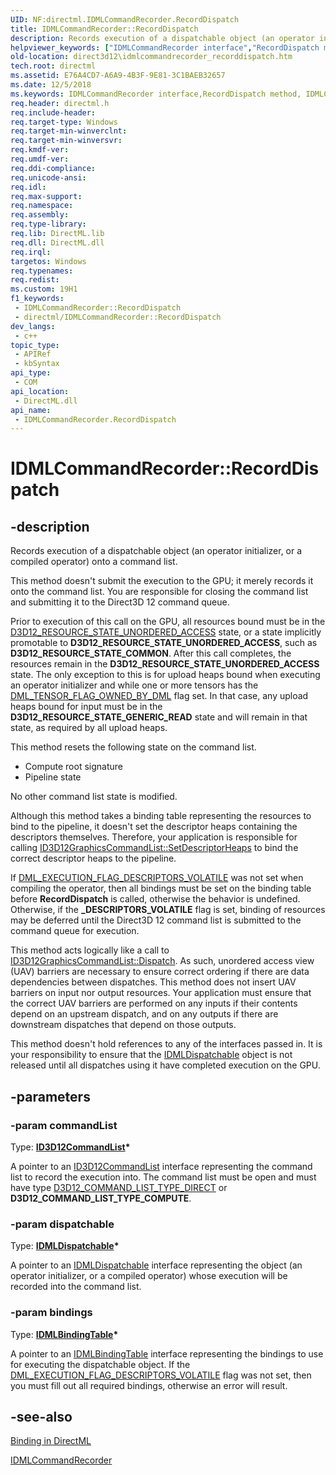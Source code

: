 ```yaml
---
UID: NF:directml.IDMLCommandRecorder.RecordDispatch
title: IDMLCommandRecorder::RecordDispatch
description: Records execution of a dispatchable object (an operator initializer, or a compiled operator) onto a command list.
helpviewer_keywords: ["IDMLCommandRecorder interface","RecordDispatch method","IDMLCommandRecorder.RecordDispatch","IDMLCommandRecorder::RecordDispatch","RecordDispatch","RecordDispatch method","RecordDispatch method","IDMLCommandRecorder interface","direct3d12.idmlcommandrecorder_recorddispatch","directml/IDMLCommandRecorder::RecordDispatch"]
old-location: direct3d12\idmlcommandrecorder_recorddispatch.htm
tech.root: directml
ms.assetid: E76A4CD7-A6A9-4B3F-9E81-3C1BAEB32657
ms.date: 12/5/2018
ms.keywords: IDMLCommandRecorder interface,RecordDispatch method, IDMLCommandRecorder.RecordDispatch, IDMLCommandRecorder::RecordDispatch, RecordDispatch, RecordDispatch method, RecordDispatch method,IDMLCommandRecorder interface, direct3d12.idmlcommandrecorder_recorddispatch, directml/IDMLCommandRecorder::RecordDispatch
req.header: directml.h
req.include-header: 
req.target-type: Windows
req.target-min-winverclnt: 
req.target-min-winversvr: 
req.kmdf-ver: 
req.umdf-ver: 
req.ddi-compliance: 
req.unicode-ansi: 
req.idl: 
req.max-support: 
req.namespace: 
req.assembly: 
req.type-library: 
req.lib: DirectML.lib
req.dll: DirectML.dll
req.irql: 
targetos: Windows
req.typenames: 
req.redist: 
ms.custom: 19H1
f1_keywords:
 - IDMLCommandRecorder::RecordDispatch
 - directml/IDMLCommandRecorder::RecordDispatch
dev_langs:
 - c++
topic_type:
 - APIRef
 - kbSyntax
api_type:
 - COM
api_location:
 - DirectML.dll
api_name:
 - IDMLCommandRecorder.RecordDispatch
---
```


# IDMLCommandRecorder::RecordDispatch


## -description

Records execution of a dispatchable object (an operator initializer, or a compiled operator) onto a command
       list.

This method doesn't submit the execution to the GPU; it merely records it onto the command list. You are responsible for closing the command list and submitting it to the Direct3D 12 command queue.

Prior to execution of this call on the GPU, all resources bound must be in the <a href="/windows/win32/api/d3d12/ne-d3d12-d3d12_resource_states">D3D12_RESOURCE_STATE_UNORDERED_ACCESS</a> state, or a
        state implicitly promotable to <b>D3D12_RESOURCE_STATE_UNORDERED_ACCESS</b>, such as <b>D3D12_RESOURCE_STATE_COMMON</b>. After this call completes, the resources
        remain in the <b>D3D12_RESOURCE_STATE_UNORDERED_ACCESS</b> state. The only exception to this is for upload heaps bound when executing an
        operator initializer and while one or more tensors has the [DML_TENSOR_FLAG_OWNED_BY_DML](/windows/win32/api/directml/ne-directml-dml_tensor_flags) flag set. In that case, any
        upload heaps bound for input must be in the <b>D3D12_RESOURCE_STATE_GENERIC_READ</b> state and will remain in that state, as required by
        all upload heaps.

This method resets the following state on the command list.
<ul>
<li>Compute root signature</li>
<li>Pipeline state</li>
</ul>No other command list state is modified.

Although this method takes a binding table representing the resources to bind to the pipeline, it doesn't
        set the descriptor heaps containing the descriptors themselves. Therefore, your application is responsible for
        calling <a href="/windows/win32/api/d3d12/nf-d3d12-id3d12graphicscommandlist-setdescriptorheaps">ID3D12GraphicsCommandList::SetDescriptorHeaps</a> to bind the correct descriptor heaps to the pipeline.

If [DML_EXECUTION_FLAG_DESCRIPTORS_VOLATILE](/windows/win32/api/directml/ne-directml-dml_execution_flags) was not set when compiling the operator, then all bindings must
        be set on the binding table before <b>RecordDispatch</b> is called, otherwise the behavior is undefined. Otherwise,
        if the <b>_DESCRIPTORS_VOLATILE</b> flag is set, binding of resources may be deferred until the Direct3D 12 command list is
        submitted to the command queue for execution.

This method acts logically like a call to <a href="/windows/win32/api/d3d12/nf-d3d12-id3d12graphicscommandlist-dispatch">ID3D12GraphicsCommandList::Dispatch</a>. As such, unordered access view (UAV) barriers are
        necessary to ensure correct ordering if there are data dependencies between dispatches. This method does not
        insert UAV barriers on input nor output resources. Your application must ensure that the correct UAV barriers
        are performed on any inputs if their contents depend on an upstream dispatch, and on any outputs if there are
        downstream dispatches that depend on those outputs.

This method doesn't hold references to any of the interfaces passed in. It is your responsibility to
        ensure that the [IDMLDispatchable](/windows/win32/api/directml/nn-directml-idmldispatchable) object is not released until all dispatches using it have completed execution
        on the GPU.

## -parameters

### -param commandList

Type: <b><a href="/windows/win32/api/d3d12/nn-d3d12-id3d12commandlist">ID3D12CommandList</a>*</b>

A pointer to an <a href="/windows/win32/api/d3d12/nn-d3d12-id3d12commandlist">ID3D12CommandList</a> interface representing the command list to record the execution into. The command list must be open and must have type
          <a href="/windows/win32/api/d3d12/ne-d3d12-d3d12_command_list_type">D3D12_COMMAND_LIST_TYPE_DIRECT</a> or <b>D3D12_COMMAND_LIST_TYPE_COMPUTE</b>.

### -param dispatchable

Type: <b>[IDMLDispatchable](/windows/win32/api/directml/nn-directml-idmldispatchable)*</b>

A pointer to an [IDMLDispatchable](/windows/win32/api/directml/nn-directml-idmldispatchable) interface representing the object (an operator initializer, or a compiled operator) whose execution will be recorded into the command list.

### -param bindings

Type: <b>[IDMLBindingTable](/windows/win32/api/directml/nn-directml-idmlbindingtable)*</b>

A pointer to an [IDMLBindingTable](/windows/win32/api/directml/nn-directml-idmlbindingtable) interface representing the bindings to use for executing the dispatchable object. If the [DML_EXECUTION_FLAG_DESCRIPTORS_VOLATILE](/windows/win32/api/directml/ne-directml-dml_execution_flags)
          flag was not set, then you must fill out all required bindings, otherwise an error will result.

## -see-also

<a href="/windows/desktop/direct3d12/dml-binding">Binding in DirectML</a>

[IDMLCommandRecorder](/windows/win32/api/directml/nn-directml-idmlcommandrecorder)
